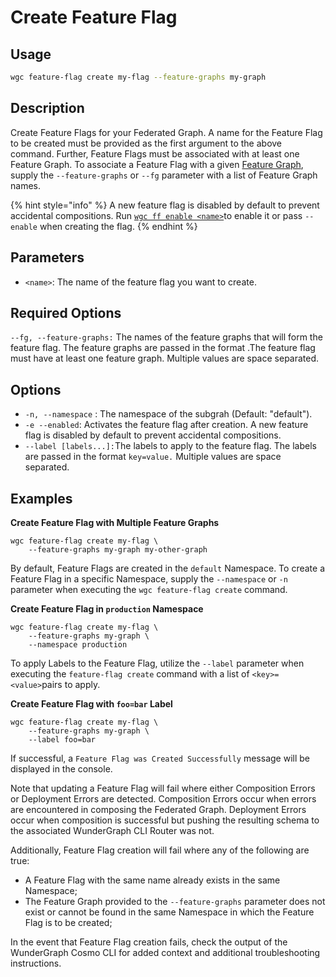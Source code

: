 # Create Feature Flag

## Usage

```bash
wgc feature-flag create my-flag --feature-graphs my-graph
```

## Description

Create Feature Flags for your Federated Graph. A name for the Feature Flag to be created must be provided as the first argument to the above command. Further, Feature Flags must be associated with at least one Feature Graph. To associate a Feature Flag with a given [Feature Graph](../feature-graphs/), supply the `--feature-graphs` or `--fg` parameter with a list of Feature Graph names.

{% hint style="info" %}
A new feature flag is disabled by default to prevent accidental compositions. Run [`wgc ff enable <name>`](enable-feature-flag.md)to enable it or pass `--enable` when creating the flag.
{% endhint %}

## Parameters

* `<name>`: The name of the feature flag you want to create.

## Required Options

`--fg, --feature-graphs:` The names of the feature graphs that will form the feature flag. The feature graphs are passed in the format .The feature flag must have at least one feature graph. Multiple values are space separated.

## Options

* `-n, --namespace` : The namespace of the subgrah (Default: "default").
* `-e --enabled`: Activates the feature flag after creation. A new feature flag is disabled by default to prevent accidental compositions.
* `--label [labels...]:`The labels to apply to the feature flag. The labels are passed in the format `key=value.` Multiple values are space separated.

## Examples

**Create Feature Flag with Multiple Feature Graphs**

```shell
wgc feature-flag create my-flag \
    --feature-graphs my-graph my-other-graph
```

By default, Feature Flags are created in the `default` Namespace. To create a Feature Flag in a specific Namespace, supply the `--namespace` or `-n` parameter when executing the  `wgc feature-flag create` command.

**Create Feature Flag  in `production` Namespace**

```shell
wgc feature-flag create my-flag \
    --feature-graphs my-graph \
    --namespace production 
```

To apply Labels to the Feature Flag, utilize the `--label` parameter when executing the `feature-flag create` command with a list of `<key>=<value>`pairs to apply.

**Create Feature Flag  with `foo=bar` Label**

```shell
wgc feature-flag create my-flag \
    --feature-graphs my-graph \
    --label foo=bar 
```

If successful, a `Feature Flag was Created Successfully` message will be displayed in the console.&#x20;

Note that updating a Feature Flag will fail where either Composition Errors or Deployment Errors are detected. Composition Errors occur when errors are encountered in composing the Federated Graph. Deployment Errors occur when composition is successful but pushing the resulting schema to the associated WunderGraph CLI Router was not.&#x20;

Additionally, Feature Flag creation will fail where any of the following are true:

* A Feature Flag with the same name already exists in the same Namespace;
* The Feature Graph provided to the `--feature-graphs` parameter does not exist or cannot be found in the same Namespace in which the Feature Flag is to be created;

In the event that Feature Flag creation fails, check the output of the WunderGraph Cosmo CLI for added context and additional troubleshooting instructions.
